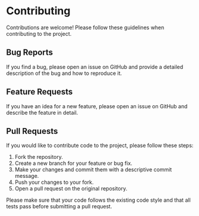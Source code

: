 
# Contributing

Contributions are welcome! Please follow these guidelines when contributing to the project.

## Bug Reports

If you find a bug, please open an issue on GitHub and provide a detailed description of the bug and how to reproduce it.

## Feature Requests

If you have an idea for a new feature, please open an issue on GitHub and describe the feature in detail.

## Pull Requests

If you would like to contribute code to the project, please follow these steps:

1.  Fork the repository.
2.  Create a new branch for your feature or bug fix.
3.  Make your changes and commit them with a descriptive commit message.
4.  Push your changes to your fork.
5.  Open a pull request on the original repository.

Please make sure that your code follows the existing code style and that all tests pass before submitting a pull request.

